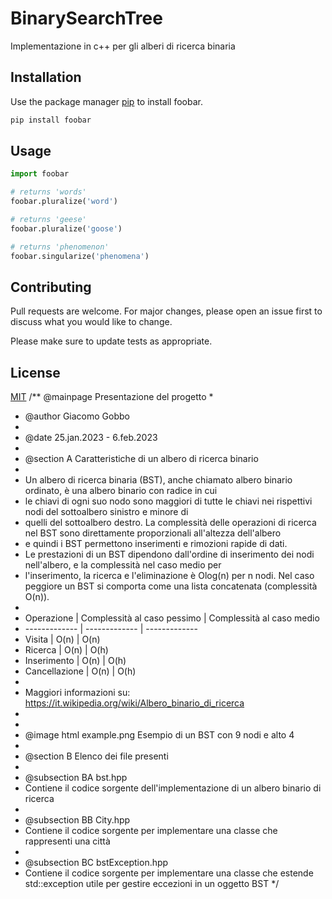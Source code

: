 # BinarySearchTree
Implementazione in c++ per gli alberi di ricerca binaria

## Installation

Use the package manager [pip](https://pip.pypa.io/en/stable/) to install foobar.

```bash
pip install foobar
```

## Usage

```python
import foobar

# returns 'words'
foobar.pluralize('word')

# returns 'geese'
foobar.pluralize('goose')

# returns 'phenomenon'
foobar.singularize('phenomena')
```

## Contributing

Pull requests are welcome. For major changes, please open an issue first
to discuss what you would like to change.

Please make sure to update tests as appropriate.

## License

[MIT](https://choosealicense.com/licenses/mit/)
/** @mainpage Presentazione del progetto
 *
 * @author Giacomo Gobbo
 *
 * @date 25.jan.2023 - 6.feb.2023
 *
 * @section A Caratteristiche di un albero di ricerca binario
 *
 * Un albero di ricerca binaria (BST), anche chiamato albero binario ordinato, è una albero binario con radice in cui
 * le chiavi di ogni suo nodo sono maggiori di tutte le chiavi nei rispettivi nodi del sottoalbero sinistro e minore di
 * quelli del sottoalbero destro. La complessità delle operazioni di ricerca nel BST sono direttamente proporzionali all'altezza dell'albero
 * e quindi i BST permettono inserimenti e rimozioni rapide di dati.
 * Le prestazioni di un BST dipendono dall'ordine di inserimento dei nodi nell'albero, e la complessità nel caso medio per
 * l'inserimento, la ricerca e l'eliminazione è Olog(n) per n nodi. Nel caso peggiore un BST si comporta come una lista concatenata (complessità O(n)).
 *
 * Operazione    | Complessità al caso pessimo | Complessità al caso medio
 * ------------- | ------------- | -------------
 * Visita        | O(n)          | O(n)
 * Ricerca       | O(n)          | O(h)
 * Inserimento   | O(n)          | O(h)
 * Cancellazione | O(n)          | O(h)
 *
 * Maggiori informazioni su: https://it.wikipedia.org/wiki/Albero_binario_di_ricerca
 *
 *
 * @image html example.png Esempio di un BST con 9 nodi e alto 4
 *
 * @section B Elenco dei file presenti
 *
 * @subsection BA bst.hpp
 * Contiene il codice sorgente dell'implementazione di un albero binario di ricerca
 *
 * @subsection BB City.hpp
 * Contiene il codice sorgente per implementare una classe che rappresenti una città
 *
 * @subsection BC bstException.hpp
 * Contiene il codice sorgente per implementare una classe che estende std::exception utile per gestire eccezioni in un oggetto BST
 */
